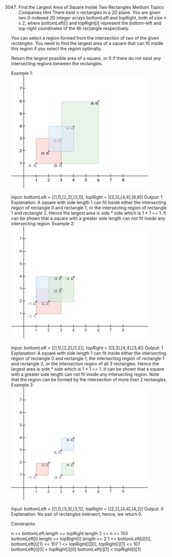 3047. Find the Largest Area of Square Inside Two Rectangles
      Medium
      Topics
      Companies
      Hint
      There exist n rectangles in a 2D plane. You are given two 0-indexed 2D integer arrays bottomLeft and topRight, both of size n x 2, where bottomLeft[i] and topRight[i] represent the bottom-left and top-right coordinates of the ith rectangle respectively.

You can select a region formed from the intersection of two of the given rectangles. You need to find the largest area of a square that can fit inside this region if you select the region optimally.

Return the largest possible area of a square, or 0 if there do not exist any intersecting regions between the rectangles.



Example 1:
![](./src/res/img/example12.png)

Input: bottomLeft = [[1,1],[2,2],[3,1]], topRight = [[3,3],[4,4],[6,6]]
Output: 1
Explanation: A square with side length 1 can fit inside either the intersecting region of rectangle 0 and rectangle 1, or the intersecting region of rectangle 1 and rectangle 2. Hence the largest area is side * side which is 1 * 1 == 1.
It can be shown that a square with a greater side length can not fit inside any intersecting region.
Example 2:
![](./src/res/img/rectanglesexample2.png)

Input: bottomLeft = [[1,1],[2,2],[1,2]], topRight = [[3,3],[4,4],[3,4]]
Output: 1
Explanation: A square with side length 1 can fit inside either the intersecting region of rectangle 0 and rectangle 1, the intersecting region of rectangle 1 and rectangle 2, or the intersection region of all 3 rectangles. Hence the largest area is side * side which is 1 * 1 == 1.
It can be shown that a square with a greater side length can not fit inside any intersecting region.
Note that the region can be formed by the intersection of more than 2 rectangles.
Example 3:
![](./src/res/img/rectanglesexample3.png)

Input: bottomLeft = [[1,1],[3,3],[3,1]], topRight = [[2,2],[4,4],[4,2]]
Output: 0
Explanation: No pair of rectangles intersect, hence, we return 0.


Constraints:

n == bottomLeft.length == topRight.length
2 <= n <= 103
bottomLeft[i].length == topRight[i].length == 2
1 <= bottomLeft[i][0], bottomLeft[i][1] <= 107
1 <= topRight[i][0], topRight[i][1] <= 107
bottomLeft[i][0] < topRight[i][0]
bottomLeft[i][1] < topRight[i][1]